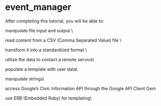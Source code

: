 # event_manager
After completing this tutorial, you will be able to:

manipulate file input and output \

read content from a CSV (Comma Separated Value) file \

transform it into a standardized format \

utilize the data to contact a remote service\  

populate a template with user data\

manipulate strings\

access Google’s Civic Information API through the Google API Client Gem

use ERB (Embedded Ruby) for templating\
